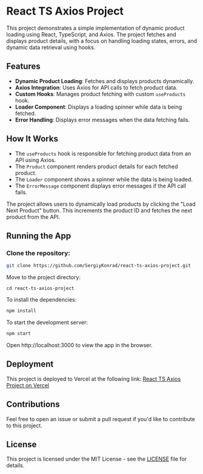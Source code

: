# React TS Axios Project

This project demonstrates a simple implementation of dynamic product loading using React, TypeScript, and Axios. The project fetches and displays product details, with a focus on handling loading states, errors, and dynamic data retrieval using hooks.

## Features

- **Dynamic Product Loading**: Fetches and displays products dynamically.
- **Axios Integration**: Uses Axios for API calls to fetch product data.
- **Custom Hooks**: Manages product fetching with custom `useProducts` hook.
- **Loader Component**: Displays a loading spinner while data is being fetched.
- **Error Handling**: Displays error messages when the data fetching fails.

## How It Works

- The `useProducts` hook is responsible for fetching product data from an API using Axios.
- The `Product` component renders product details for each fetched product.
- The `Loader` component shows a spinner while the data is being loaded.
- The `ErrorMessage` component displays error messages if the API call fails.

The project allows users to dynamically load products by clicking the "Load Next Product" button. This increments the product ID and fetches the next product from the API.

## Running the App

### Clone the repository:

```bash
git clone https://github.com/SergiyKonrad/react-ts-axios-project.git
```

Move to the project directory:

```
cd react-ts-axios-project
```

To install the dependencies:

```bash
npm install
```

To start the development server:

```bash
npm start
```

Open http://localhost:3000 to view the app in the browser.

## Deployment

This project is deployed to Vercel at the following link:
[React TS Axios Project on Vercel](https://react-ts-axios-project.vercel.app/)

## Contributions

Feel free to open an issue or submit a pull request if you'd like to contribute to this project.

## License

This project is licensed under the MIT License - see the [LICENSE](./LICENCE) file for details.
